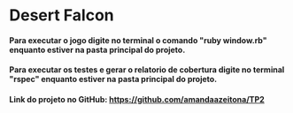 # Desert Falcon

#### Para executar o jogo digite no terminal o comando "ruby window.rb" enquanto estiver na pasta principal do projeto.
#### Para executar os testes e gerar o relatorio de cobertura digite no terminal "rspec" enquanto estiver na pasta principal do projeto.

#### Link do projeto no GitHub: https://github.com/amandaazeitona/TP2
